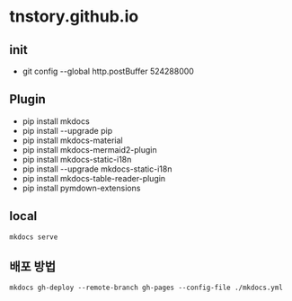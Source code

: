 # tnstory.github.io

## init


- git config --global http.postBuffer 524288000


## Plugin

- pip install mkdocs
- pip install --upgrade pip
- pip install mkdocs-material
- pip install mkdocs-mermaid2-plugin
- pip install mkdocs-static-i18n
- pip install --upgrade mkdocs-static-i18n
- pip install mkdocs-table-reader-plugin
- pip install pymdown-extensions


## local 
`mkdocs serve`

## 배포 방법
`mkdocs gh-deploy --remote-branch gh-pages --config-file ./mkdocs.yml`

